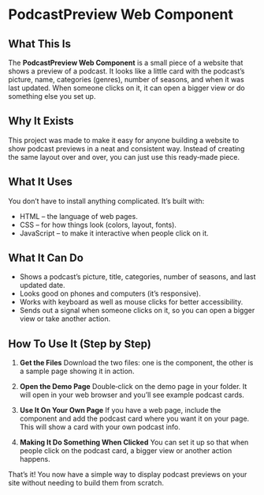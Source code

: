 # PodcastPreview Web Component

## What This Is

The **PodcastPreview Web Component** is a small piece of a website that shows a preview of a podcast. It looks like a little card with the podcast’s picture, name, categories (genres), number of seasons, and when it was last updated. When someone clicks on it, it can open a bigger view or do something else you set up.

## Why It Exists

This project was made to make it easy for anyone building a website to show podcast previews in a neat and consistent way. Instead of creating the same layout over and over, you can just use this ready‑made piece.

## What It Uses

You don’t have to install anything complicated. It’s built with:

* HTML – the language of web pages.
* CSS – for how things look (colors, layout, fonts).
* JavaScript – to make it interactive when people click on it.

## What It Can Do

* Shows a podcast’s picture, title, categories, number of seasons, and last updated date.
* Looks good on phones and computers (it’s responsive).
* Works with keyboard as well as mouse clicks for better accessibility.
* Sends out a signal when someone clicks on it, so you can open a bigger view or take another action.

## How To Use It (Step by Step)

1. **Get the Files**
   Download the two files: one is the component, the other is a sample page showing it in action.

2. **Open the Demo Page**
   Double‑click on the demo page in your folder. It will open in your web browser and you’ll see example podcast cards.

3. **Use It On Your Own Page**
   If you have a web page, include the component and add the podcast card where you want it on your page. This will show a card with your own podcast info.

4. **Making It Do Something When Clicked**
   You can set it up so that when people click on the podcast card, a bigger view or another action happens.

That’s it! You now have a simple way to display podcast previews on your site without needing to build them from scratch.
